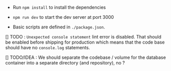 - Run `npm install` to install the dependencies

- `npm run dev` to start the dev server at port 3000

- Basic scripts are defined in `./package.json`.

[] TODO : `Unexpected console statement` lint error is disabled. That should be enabled before shipping for production which means that the code base should have no `console.log` statements.

[] TODO/IDEA : We should separate the codebase / volume for the database container into a separate directory (and repository), no ?
